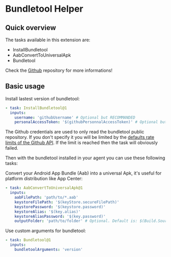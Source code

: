 # Bundletool Helper

## Quick overview

The tasks available in this extension are:

- InstallBundletool
- AabConvertToUniversalApk
- Bundletool

Check the [Github](https://github.com/damienaicheh/azure-devops-bundletool) repository for more informations!

## Basic usage

Install lastest version of bundletool:

```yml
- task: InstallBundletool@1
  inputs:
    username: 'githubUsername' # Optional but RECOMMANDED
    personalAccessToken: '$(githubPersonnalAccessToken)' # Optional but RECOMMANDED
```

The Github credentials are used to only read the bundletool public repository. If you don't specify it you will be limited by the [defaults rate limits of the Github API](https://developer.github.com/v3/#rate-limiting). If the limit is reached then the task will obviously failed.

Then with the bundletool installed in your agent you can use these following tasks:

Convert your Android App Bundle (Aab) into a universal Apk, it's useful for platform distribution like App Center:

```yaml
- task: AabConvertToUniversalApk@1
  inputs:
    aabFilePath: 'path/to/*.aab'
    keystoreFilePath: '$(keyStore.secureFilePath)'
    keystorePassword: '$(keystore.password)'
    keystoreAlias: '$(key.alias)'
    keystoreAliasPassword: '$(key.password)'
    outputFolder: 'path/to/folder' # Optional. Default is: $(Build.SourcesDirectory)
```

Use custom arguments for bundletool:

```yaml
- task: Bundletool@1
  inputs:
    bundletoolArguments: 'version'
```